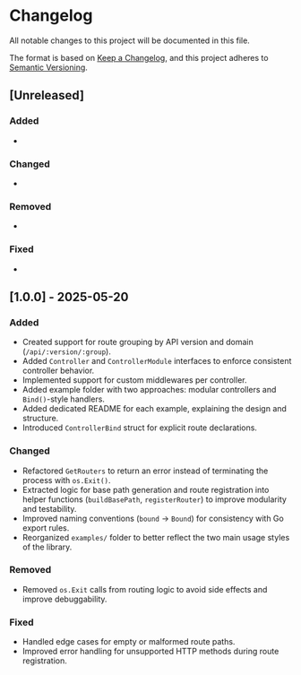 # Changelog

All notable changes to this project will be documented in this file.

The format is based on [Keep a Changelog](https://keepachangelog.com/en/1.1.0/),
and this project adheres to [Semantic Versioning](https://semver.org/spec/v2.0.0.html).

## [Unreleased]

### Added

-

### Changed

-

### Removed

-

### Fixed

-

## [1.0.0] - 2025-05-20

### Added

- Created support for route grouping by API version and domain (`/api/:version/:group`).
- Added `Controller` and `ControllerModule` interfaces to enforce consistent controller behavior.
- Implemented support for custom middlewares per controller.
- Added example folder with two approaches: modular controllers and `Bind()`-style handlers.
- Added dedicated README for each example, explaining the design and structure.
- Introduced `ControllerBind` struct for explicit route declarations.

### Changed

- Refactored `GetRouters` to return an error instead of terminating the process with `os.Exit()`.
- Extracted logic for base path generation and route registration into helper functions (`buildBasePath`, `registerRouter`) to improve modularity and testability.
- Improved naming conventions (`bound` → `Bound`) for consistency with Go export rules.
- Reorganized `examples/` folder to better reflect the two main usage styles of the library.

### Removed

- Removed `os.Exit` calls from routing logic to avoid side effects and improve debuggability.

### Fixed

- Handled edge cases for empty or malformed route paths.
- Improved error handling for unsupported HTTP methods during route registration.
